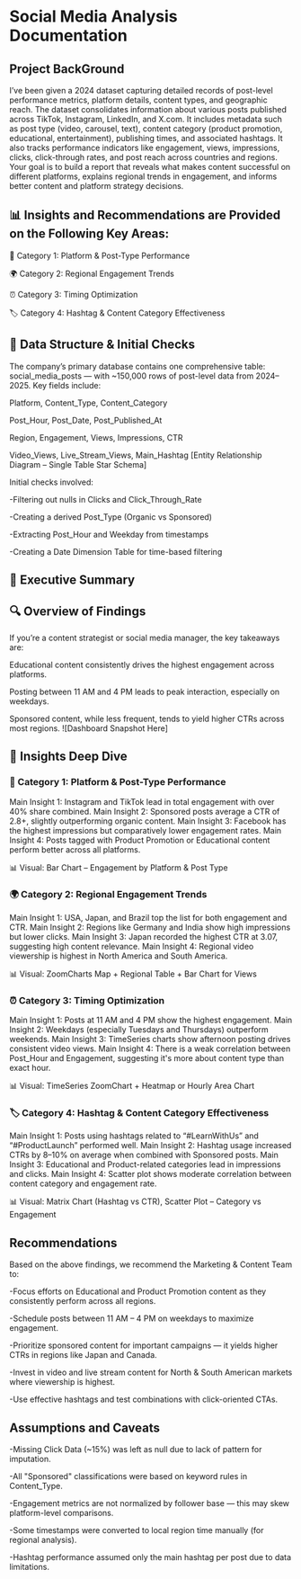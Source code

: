 # Social Media Analysis Documentation

## Project BackGround

I’ve been given a 2024 dataset capturing detailed records of
post-level performance metrics, platform details, content types,
and geographic reach.
The dataset consolidates information about various posts
published across TikTok, Instagram, LinkedIn, and X.com.
It includes metadata such as post type (video, carousel, text),
content category (product promotion, educational,
entertainment), publishing times, and associated hashtags. It
also tracks performance indicators like engagement, views,
impressions, clicks, click-through rates, and post reach across
countries and regions.
Your goal is to build a report that reveals what makes content
successful on different platforms, explains regional trends in
engagement, and informs better content and platform strategy
decisions.

## 📊 Insights and Recommendations are Provided on the Following Key Areas:
📍 Category 1: Platform & Post-Type Performance

🌍 Category 2: Regional Engagement Trends

⏰ Category 3: Timing Optimization

🏷️ Category 4: Hashtag & Content Category Effectiveness

## 🧠 Data Structure & Initial Checks
The company’s primary database contains one comprehensive table:
social_media_posts — with ~150,000 rows of post-level data from 2024–2025. Key fields include:

Platform, Content_Type, Content_Category

Post_Hour, Post_Date, Post_Published_At

Region, Engagement, Views, Impressions, CTR

Video_Views, Live_Stream_Views, Main_Hashtag
[Entity Relationship Diagram – Single Table Star Schema]

Initial checks involved:

-Filtering out nulls in Clicks and Click_Through_Rate

-Creating a derived Post_Type (Organic vs Sponsored)

-Extracting Post_Hour and Weekday from timestamps

-Creating a Date Dimension Table for time-based filtering


## 🧭 Executive Summary
## 🔍 Overview of Findings
If you’re a content strategist or social media manager, the key takeaways are:

Educational content consistently drives the highest engagement across platforms.

Posting between 11 AM and 4 PM leads to peak interaction, especially on weekdays.

Sponsored content, while less frequent, tends to yield higher CTRs across most regions.
![Dashboard Snapshot Here]

## 📌 Insights Deep Dive
### 📍 Category 1: Platform & Post-Type Performance
Main Insight 1: Instagram and TikTok lead in total engagement with over 40% share combined.
Main Insight 2: Sponsored posts average a CTR of 2.8+, slightly outperforming organic content.
Main Insight 3: Facebook has the highest impressions but comparatively lower engagement rates.
Main Insight 4: Posts tagged with Product Promotion or Educational content perform better across all platforms.

📊 Visual: Bar Chart – Engagement by Platform & Post Type

### 🌍 Category 2: Regional Engagement Trends
Main Insight 1: USA, Japan, and Brazil top the list for both engagement and CTR.
Main Insight 2: Regions like Germany and India show high impressions but lower clicks.
Main Insight 3: Japan recorded the highest CTR at 3.07, suggesting high content relevance.
Main Insight 4: Regional video viewership is highest in North America and South America.

📊 Visual: ZoomCharts Map + Regional Table + Bar Chart for Views

### ⏰ Category 3: Timing Optimization
Main Insight 1: Posts at 11 AM and 4 PM show the highest engagement.
Main Insight 2: Weekdays (especially Tuesdays and Thursdays) outperform weekends.
Main Insight 3: TimeSeries charts show afternoon posting drives consistent video views.
Main Insight 4: There is a weak correlation between Post_Hour and Engagement, suggesting it's more about content type than exact hour.

📊 Visual: TimeSeries ZoomChart + Heatmap or Hourly Area Chart

### 🏷️ Category 4: Hashtag & Content Category Effectiveness
Main Insight 1: Posts using hashtags related to “#LearnWithUs” and “#ProductLaunch” performed well.
Main Insight 2: Hashtag usage increased CTRs by 8–10% on average when combined with Sponsored posts.
Main Insight 3: Educational and Product-related categories lead in impressions and clicks.
Main Insight 4: Scatter plot shows moderate correlation between content category and engagement rate.

📊 Visual: Matrix Chart (Hashtag vs CTR), Scatter Plot – Category vs Engagement

## Recommendations
Based on the above findings, we recommend the Marketing & Content Team to:

-Focus efforts on Educational and Product Promotion content as they consistently perform across all regions.

-Schedule posts between 11 AM – 4 PM on weekdays to maximize engagement.

-Prioritize sponsored content for important campaigns — it yields higher CTRs in regions like Japan and Canada.

-Invest in video and live stream content for North & South American markets where viewership is highest.

-Use effective hashtags and test combinations with click-oriented CTAs.

## Assumptions and Caveats
-Missing Click Data (~15%) was left as null due to lack of pattern for imputation.

-All "Sponsored" classifications were based on keyword rules in Content_Type.

-Engagement metrics are not normalized by follower base — this may skew platform-level comparisons.

-Some timestamps were converted to local region time manually (for regional analysis).

-Hashtag performance assumed only the main hashtag per post due to data limitations.

